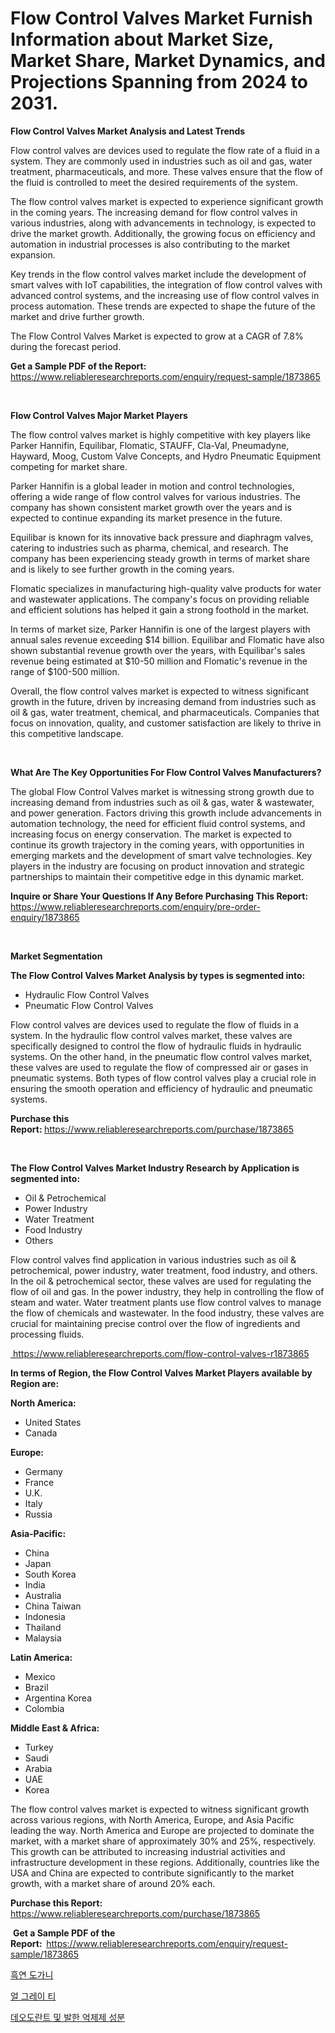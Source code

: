 <p><h1>Flow Control Valves Market Furnish Information about Market Size, Market Share, Market Dynamics, and Projections Spanning from 2024 to 2031.</h1></p><p><strong>Flow Control Valves Market Analysis and Latest Trends</strong></p>
<p><p>Flow control valves are devices used to regulate the flow rate of a fluid in a system. They are commonly used in industries such as oil and gas, water treatment, pharmaceuticals, and more. These valves ensure that the flow of the fluid is controlled to meet the desired requirements of the system.</p><p>The flow control valves market is expected to experience significant growth in the coming years. The increasing demand for flow control valves in various industries, along with advancements in technology, is expected to drive the market growth. Additionally, the growing focus on efficiency and automation in industrial processes is also contributing to the market expansion.</p><p>Key trends in the flow control valves market include the development of smart valves with IoT capabilities, the integration of flow control valves with advanced control systems, and the increasing use of flow control valves in process automation. These trends are expected to shape the future of the market and drive further growth.</p><p>The Flow Control Valves Market is expected to grow at a CAGR of 7.8% during the forecast period.</p></p>
<p><strong>Get a Sample PDF of the Report:&nbsp;</strong> <a href="https://www.reliableresearchreports.com/enquiry/request-sample/1873865">https://www.reliableresearchreports.com/enquiry/request-sample/1873865</a></p>
<p>&nbsp;</p>
<p><strong>Flow Control Valves Major Market Players</strong></p>
<p><p>The flow control valves market is highly competitive with key players like Parker Hannifin, Equilibar, Flomatic, STAUFF, Cla-Val, Pneumadyne, Hayward, Moog, Custom Valve Concepts, and Hydro Pneumatic Equipment competing for market share. </p><p>Parker Hannifin is a global leader in motion and control technologies, offering a wide range of flow control valves for various industries. The company has shown consistent market growth over the years and is expected to continue expanding its market presence in the future.</p><p>Equilibar is known for its innovative back pressure and diaphragm valves, catering to industries such as pharma, chemical, and research. The company has been experiencing steady growth in terms of market share and is likely to see further growth in the coming years.</p><p>Flomatic specializes in manufacturing high-quality valve products for water and wastewater applications. The company's focus on providing reliable and efficient solutions has helped it gain a strong foothold in the market.</p><p>In terms of market size, Parker Hannifin is one of the largest players with annual sales revenue exceeding $14 billion. Equilibar and Flomatic have also shown substantial revenue growth over the years, with Equilibar's sales revenue being estimated at $10-50 million and Flomatic's revenue in the range of $100-500 million.</p><p>Overall, the flow control valves market is expected to witness significant growth in the future, driven by increasing demand from industries such as oil & gas, water treatment, chemical, and pharmaceuticals. Companies that focus on innovation, quality, and customer satisfaction are likely to thrive in this competitive landscape.</p></p>
<p>&nbsp;</p>
<p><strong>What Are The Key Opportunities For Flow Control Valves Manufacturers?</strong></p>
<p><p>The global Flow Control Valves market is witnessing strong growth due to increasing demand from industries such as oil & gas, water & wastewater, and power generation. Factors driving this growth include advancements in automation technology, the need for efficient fluid control systems, and increasing focus on energy conservation. The market is expected to continue its growth trajectory in the coming years, with opportunities in emerging markets and the development of smart valve technologies. Key players in the industry are focusing on product innovation and strategic partnerships to maintain their competitive edge in this dynamic market.</p></p>
<p><strong>Inquire or Share Your Questions If Any Before Purchasing This Report:</strong> <a href="https://www.reliableresearchreports.com/enquiry/pre-order-enquiry/1873865">https://www.reliableresearchreports.com/enquiry/pre-order-enquiry/1873865</a></p>
<p>&nbsp;</p>
<p><strong>Market Segmentation</strong></p>
<p><strong>The Flow Control Valves Market Analysis by types is segmented into:</strong></p>
<p><ul><li>Hydraulic Flow Control Valves</li><li>Pneumatic Flow Control Valves</li></ul></p>
<p><p>Flow control valves are devices used to regulate the flow of fluids in a system. In the hydraulic flow control valves market, these valves are specifically designed to control the flow of hydraulic fluids in hydraulic systems. On the other hand, in the pneumatic flow control valves market, these valves are used to regulate the flow of compressed air or gases in pneumatic systems. Both types of flow control valves play a crucial role in ensuring the smooth operation and efficiency of hydraulic and pneumatic systems.</p></p>
<p><strong>Purchase this Report:&nbsp;</strong><a href="https://www.reliableresearchreports.com/purchase/1873865">https://www.reliableresearchreports.com/purchase/1873865</a></p>
<p>&nbsp;</p>
<p><strong>The Flow Control Valves Market Industry Research by Application is segmented into:</strong></p>
<p><ul><li>Oil & Petrochemical</li><li>Power Industry</li><li>Water Treatment</li><li>Food Industry</li><li>Others</li></ul></p>
<p><p>Flow control valves find application in various industries such as oil & petrochemical, power industry, water treatment, food industry, and others. In the oil & petrochemical sector, these valves are used for regulating the flow of oil and gas. In the power industry, they help in controlling the flow of steam and water. Water treatment plants use flow control valves to manage the flow of chemicals and wastewater. In the food industry, these valves are crucial for maintaining precise control over the flow of ingredients and processing fluids.</p></p>
<p><a href="https://www.reliableresearchreports.com/flow-control-valves-r1873865">&nbsp;https://www.reliableresearchreports.com/flow-control-valves-r1873865</a></p>
<p><strong>In terms of Region, the Flow Control Valves Market Players available by Region are:</strong></p>
<p>
    <p> <strong> North America: </strong>
        <ul>
            <li>United States</li>
            <li>Canada</li>
        </ul>
        </p> 
    <p> <strong> Europe: </strong>
        <ul>
            <li>Germany</li>
            <li>France</li>
            <li>U.K.</li>
            <li>Italy</li>
            <li>Russia</li>
        </ul>
        </p> 
    <p> <strong> Asia-Pacific: </strong>
        <ul>
            <li>China</li>
            <li>Japan</li>
            <li>South Korea</li>
            <li>India</li>
            <li>Australia</li>
            <li>China Taiwan</li>
            <li>Indonesia</li>
            <li>Thailand</li>
            <li>Malaysia</li>
        </ul>
        </p> 
    <p> <strong> Latin America: </strong>
        <ul>
            <li>Mexico</li>
            <li>Brazil</li>
            <li>Argentina Korea</li>
            <li>Colombia</li>
        </ul>
        </p> 
    <p> <strong> Middle East & Africa: </strong>
        <ul>
            <li>Turkey</li>
            <li>Saudi</li>
            <li>Arabia</li>
            <li>UAE</li>
            <li>Korea</li>
        </ul>
    </p>
    </p>
<p><p>The flow control valves market is expected to witness significant growth across various regions, with North America, Europe, and Asia Pacific leading the way. North America and Europe are projected to dominate the market, with a market share of approximately 30% and 25%, respectively. This growth can be attributed to increasing industrial activities and infrastructure development in these regions. Additionally, countries like the USA and China are expected to contribute significantly to the market growth, with a market share of around 20% each.</p></p>
<p><strong>Purchase this Report: </strong><a href="https://www.reliableresearchreports.com/purchase/1873865">https://www.reliableresearchreports.com/purchase/1873865</a></p>
<p>&nbsp;<strong>Get a Sample PDF of the Report:&nbsp;&nbsp;</strong><a href="https://www.reliableresearchreports.com/enquiry/request-sample/1873865">https://www.reliableresearchreports.com/enquiry/request-sample/1873865</a></p>
<p><strong></strong></p>
<p><p><a href="https://github.com/jntpkh496620/Market-Research-Report-List-1/blob/main/713219120639.md">흑연 도가니</a></p><p><a href="https://medium.com/@joanacasper2001/%EC%96%BC-%EA%B7%B8%EB%A0%88%EC%9D%B4-%ED%8B%B0-%EC%8B%9C%EC%9E%A5-%EC%A0%90%EC%9C%A0%EC%9C%A8-%EB%B3%80%ED%99%94-%EB%B0%8F-%EC%8B%9C%EC%9E%A5-%EC%84%B1%EC%9E%A5-%ED%8A%B8%EB%A0%8C%EB%93%9C-2024-2031%EB%85%84-ba22f3658691">얼 그레이 티</a></p><p><a href="https://medium.com/@bub56567/%ED%83%88%EC%B7%A8%EC%A0%9C-%EB%B0%8F-%ED%95%AD%EB%95%80%EC%A0%9C-%EC%84%B1%EB%B6%84-%EC%8B%9C%EC%9E%A5-%EC%A1%B0%EC%82%AC-%EB%B3%B4%EA%B3%A0%EC%84%9C-2024%EB%85%84%EB%B6%80%ED%84%B0-2031%EB%85%84%EA%B9%8C%EC%A7%80%EC%9D%98-%EC%97%AD%EC%82%AC-%EB%B0%8F-%EC%98%88%EC%B8%A1-4c3cece7af05">데오도란트 및 발한 억제제 성분</a></p></p>